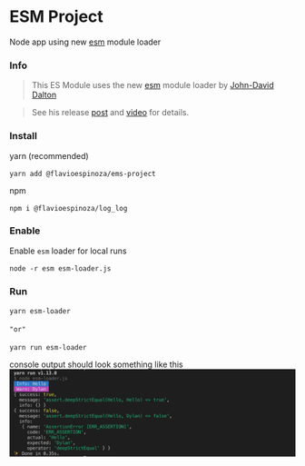 # ESM Project

Node app using new [esm](https://github.com/standard-things/esm) module loader

### Info

> This ES Module uses the new [esm](https://github.com/standard-things/esm) module loader by [John-David Dalton](https://github.com/jdalton)


> See his release [post](https://medium.com/web-on-the-edge/tomorrows-es-modules-today-c53d29ac448c)
and [video](https://www.youtube.com/watch?v=JcZ-FzfDq8A#t=5) for details.


### Install

yarn (recommended)
```shell
yarn add @flavioespinoza/ems-project
```

npm
```shell
npm i @flavioespinoza/log_log
```

### Enable 

Enable `esm` loader for local runs
```shell
node -r esm esm-loader.js
```

### Run
```shell
yarn esm-loader

"or"

yarn run esm-loader
```

console output should look something like this
<img src='img/esm-loader-console-log.png'>
